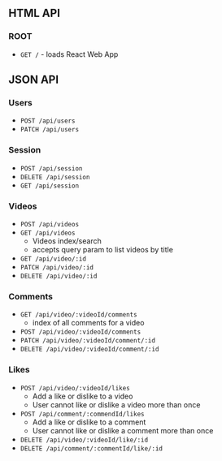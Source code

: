 ## HTML API

### ROOT

- `GET /` - loads React Web App

## JSON API

### Users

- `POST /api/users`
- `PATCH /api/users`

### Session

- `POST /api/session`
- `DELETE /api/session`
- `GET /api/session`

### Videos
- `POST /api/videos`
- `GET /api/videos`
  - Videos index/search
  - accepts query param to list videos by title
- `GET /api/video/:id`
- `PATCH /api/video/:id`
- `DELETE /api/video/:id`

### Comments
- `GET /api/video/:videoId/comments`
  - index of all comments for a video
- `POST /api/video/:videoId/comments`
- `PATCH /api/video/:videoId/comment/:id`
- `DELETE /api/video/:videoId/comment/:id`

### Likes
- `POST /api/video/:videoId/likes`
  - Add a like or dislike to a video
  - User cannot like or dislike a video more than once
- `POST /api/comment/:commendId/likes`
  - Add a like or dislike to a comment
  - User cannot like or dislike a comment more than once
- `DELETE /api/video/:videoId/like/:id`
- `DELETE /api/comment/:commentId/like/:id`

